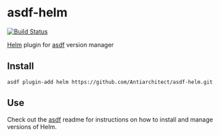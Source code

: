 # asdf-helm

[![Build Status](https://travis-ci.org/Antiarchitect/asdf-helm.svg?branch=master)](https://travis-ci.org/Antiarchitect/asdf-helm)

[Helm](https://github.com/helm/helm) plugin for [asdf](https://github.com/asdf-vm/asdf) version manager

## Install

```
asdf plugin-add helm https://github.com/Antiarchitect/asdf-helm.git
```

## Use

Check out the [asdf](https://github.com/asdf-vm/asdf) readme for instructions on how to install and manage versions of Helm.
